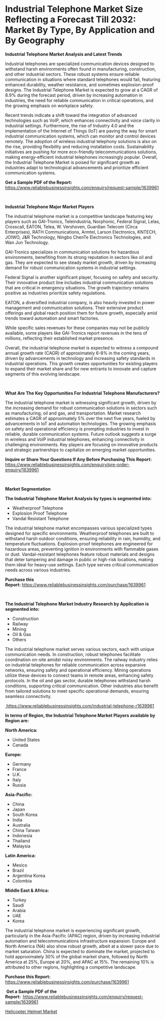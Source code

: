 <p><h1>Industrial Telephone Market Size Reflecting a Forecast Till 2032: Market By Type, By Application and By Geography</h1></p><p><strong>Industrial Telephone Market Analysis and Latest Trends</strong></p>
<p><p>Industrial telephones are specialized communication devices designed to withstand harsh environments often found in manufacturing, construction, and other industrial sectors. These robust systems ensure reliable communication in situations where standard telephones would fail, featuring enhanced durability, weather resistance, and sometimes explosion-proof designs. The Industrial Telephone Market is expected to grow at a CAGR of 8.9% during the forecast period, driven by increasing automation in industries, the need for reliable communication in critical operations, and the growing emphasis on workplace safety.</p><p>Recent trends indicate a shift toward the integration of advanced technologies such as VoIP, which enhances connectivity and voice clarity in industrial settings. Furthermore, the rise of Industry 4.0 and the implementation of the Internet of Things (IoT) are paving the way for smart industrial communication systems, which can monitor and control devices remotely. The adoption of wireless industrial telephony solutions is also on the rise, providing flexibility and reducing installation costs. Sustainability initiatives are pushing for more eco-friendly telecommunications solutions, making energy-efficient industrial telephones increasingly popular. Overall, the Industrial Telephone Market is poised for significant growth as industries adapt to technological advancements and prioritize efficient communication systems.</p></p>
<p><strong>Get a Sample PDF of the Report:&nbsp;</strong> <a href="https://www.reliablebusinessinsights.com/enquiry/request-sample/1639961?utm_campaign=2125&utm_medium=2&utm_source=Github&utm_content=ia&utm_term=09022025&utm_id=industrial-telephone">https://www.reliablebusinessinsights.com/enquiry/request-sample/1639961</a></p>
<p>&nbsp;</p>
<p><strong>Industrial Telephone Major Market Players</strong></p>
<p><p>The industrial telephone market is a competitive landscape featuring key players such as GAI-Tronics, Teleindustria, Norphonic, Federal Signal, Lelas, Crosscall, EATON, Telea, W. Vershoven, Guardian Telecom (Circa Enterprises), RATH Communications, Armtel, Larson Electronics, KNTECH, JOIWO, J&R Technology, Ningbo ChenTe Electronics Technologies, and Wan Jun Technology. </p><p>GAI-Tronics specializes in communication solutions for hazardous environments, benefiting from its strong reputation in sectors like oil and gas. They are expected to see steady market growth, driven by increasing demand for robust communication systems in industrial settings.</p><p>Federal Signal is another significant player, focusing on safety and security. Their innovative product line includes industrial communication solutions that are critical in emergency situations. The growth trajectory remains positive as industries prioritize safety regulations.</p><p>EATON, a diversified industrial company, is also heavily invested in power management and communication solutions. Their extensive product offerings and global reach position them for future growth, especially amid trends toward automation and smart factories.</p><p>While specific sales revenues for these companies may not be publicly available, some players like GAI-Tronics report revenues in the tens of millions, reflecting their established market presence.</p><p>Overall, the industrial telephone market is expected to witness a compound annual growth rate (CAGR) of approximately 6-8% in the coming years, driven by advancements in technology and increasing safety standards in industrial operations. This growth creates opportunities for existing players to expand their market share and for new entrants to innovate and capture segments of this evolving landscape.</p></p>
<p>&nbsp;</p>
<p><strong>What Are The Key Opportunities For Industrial Telephone Manufacturers?</strong></p>
<p><p>The industrial telephone market is witnessing significant growth, driven by the increasing demand for robust communication solutions in sectors such as manufacturing, oil and gas, and transportation. Market research estimates a CAGR of approximately 5% over the next five years, fueled by advancements in IoT and automation technologies. The growing emphasis on safety and operational efficiency is prompting industries to invest in reliable, durable communication systems. Future outlook suggests a surge in wireless and VoIP industrial telephones, enhancing connectivity in challenging environments. Key players are focusing on innovative products and strategic partnerships to capitalize on emerging market opportunities.</p></p>
<p><strong>Inquire or Share Your Questions If Any Before Purchasing This Report:</strong> <a href="https://www.reliablebusinessinsights.com/enquiry/pre-order-enquiry/1639961?utm_campaign=2125&utm_medium=2&utm_source=Github&utm_content=ia&utm_term=09022025&utm_id=industrial-telephone">https://www.reliablebusinessinsights.com/enquiry/pre-order-enquiry/1639961</a></p>
<p>&nbsp;</p>
<p><strong>Market Segmentation</strong></p>
<p><strong>The Industrial Telephone Market Analysis by types is segmented into:</strong></p>
<p><ul><li>Weatherproof Telephone</li><li>Explosion Proof Telephone</li><li>Vandal Resistant Telephone</li></ul></p>
<p><p>The industrial telephone market encompasses various specialized types designed for specific environments. Weatherproof telephones are built to withstand harsh outdoor conditions, ensuring reliability in rain, humidity, and temperature fluctuations. Explosion-proof telephones are engineered for hazardous areas, preventing ignition in environments with flammable gases or dust. Vandal-resistant telephones feature robust materials and designs that deter tampering and damage in public or high-risk locations, making them ideal for heavy-use settings. Each type serves critical communication needs across various industries.</p></p>
<p><strong>Purchase this Report:&nbsp;</strong><a href="https://www.reliablebusinessinsights.com/purchase/1639961?utm_campaign=2125&utm_medium=2&utm_source=Github&utm_content=ia&utm_term=09022025&utm_id=industrial-telephone">https://www.reliablebusinessinsights.com/purchase/1639961</a></p>
<p>&nbsp;</p>
<p><strong>The Industrial Telephone Market Industry Research by Application is segmented into:</strong></p>
<p><ul><li>Construction</li><li>Railway</li><li>Mining</li><li>Oil & Gas</li><li>Others</li></ul></p>
<p><p>The industrial telephone market serves various sectors, each with unique communication needs. In construction, robust telephones facilitate coordination on-site amidst noisy environments. The railway industry relies on industrial telephones for reliable communication across expansive networks, ensuring safety and operational efficiency. Mining operations utilize these devices to connect teams in remote areas, enhancing safety protocols. In the oil and gas sector, durable telephones withstand harsh conditions, supporting critical communication. Other industries also benefit from tailored solutions to meet specific operational demands, ensuring seamless connectivity.</p></p>
<p><a href="https://www.reliablebusinessinsights.com/industrial-telephone-r1639961?utm_campaign=2125&utm_medium=2&utm_source=Github&utm_content=ia&utm_term=09022025&utm_id=industrial-telephone">&nbsp;https://www.reliablebusinessinsights.com/industrial-telephone-r1639961</a></p>
<p><strong>In terms of Region, the Industrial Telephone Market Players available by Region are:</strong></p>
<p>
    <p> <strong> North America: </strong>
        <ul>
            <li>United States</li>
            <li>Canada</li>
        </ul>
        </p> 
    <p> <strong> Europe: </strong>
        <ul>
            <li>Germany</li>
            <li>France</li>
            <li>U.K.</li>
            <li>Italy</li>
            <li>Russia</li>
        </ul>
        </p> 
    <p> <strong> Asia-Pacific: </strong>
        <ul>
            <li>China</li>
            <li>Japan</li>
            <li>South Korea</li>
            <li>India</li>
            <li>Australia</li>
            <li>China Taiwan</li>
            <li>Indonesia</li>
            <li>Thailand</li>
            <li>Malaysia</li>
        </ul>
        </p> 
    <p> <strong> Latin America: </strong>
        <ul>
            <li>Mexico</li>
            <li>Brazil</li>
            <li>Argentina Korea</li>
            <li>Colombia</li>
        </ul>
        </p> 
    <p> <strong> Middle East & Africa: </strong>
        <ul>
            <li>Turkey</li>
            <li>Saudi</li>
            <li>Arabia</li>
            <li>UAE</li>
            <li>Korea</li>
        </ul>
    </p>
    </p>
<p><p>The industrial telephone market is experiencing significant growth, particularly in the Asia-Pacific (APAC) region, driven by increasing industrial automation and telecommunications infrastructure expansion. Europe and North America (NA) also show robust growth, albeit at a slower pace due to market saturation. China is expected to dominate the market, projected to hold approximately 30% of the global market share, followed by North America at 25%, Europe at 20%, and APAC at 15%. The remaining 10% is attributed to other regions, highlighting a competitive landscape.</p></p>
<p><strong>Purchase this Report: </strong><a href="https://www.reliablebusinessinsights.com/purchase/1639961?utm_campaign=2125&utm_medium=2&utm_source=Github&utm_content=ia&utm_term=09022025&utm_id=industrial-telephone">https://www.reliablebusinessinsights.com/purchase/1639961</a></p>
<p>&nbsp;<strong>Get a Sample PDF of the Report:&nbsp;&nbsp;</strong><a href="https://www.reliablebusinessinsights.com/enquiry/request-sample/1639961?utm_campaign=2125&utm_medium=2&utm_source=Github&utm_content=ia&utm_term=09022025&utm_id=industrial-telephone">https://www.reliablebusinessinsights.com/enquiry/request-sample/1639961</a></p>
<p><strong></strong></p>
<p><p><a href="https://github.com/JubayerMia832/Market-Research-Report-List-1/blob/main/helicopter-helmet-market.md?utm_campaign=2125&utm_medium=2&utm_source=Github&utm_content=ia&utm_term=09022025&utm_id=industrial-telephone">Helicopter Helmet Market</a></p></p>